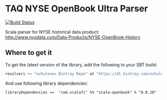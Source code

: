 # TAQ NYSE OpenBook Ultra Parser

[![Build Status](https://travis-ci.org/ezhulenev/scala-openbook.svg?branch=master)](https://travis-ci.org/ezhulenev/scala-openbook)

Scala parser for NYSE historical data product: http://www.nyxdata.com/Data-Products/NYSE-OpenBook-History

## Where to get it

To get the latest version of the library, add the following to your SBT build:

``` scala
resolvers += "ezhulenev Bintray Repo" at "https://dl.bintray.com/ezhulenev/releases"
```

And use following library dependencies:

```
libraryDependencies +=  "com.scalafi" %% "scala-openbook" % "0.0.10"
```

